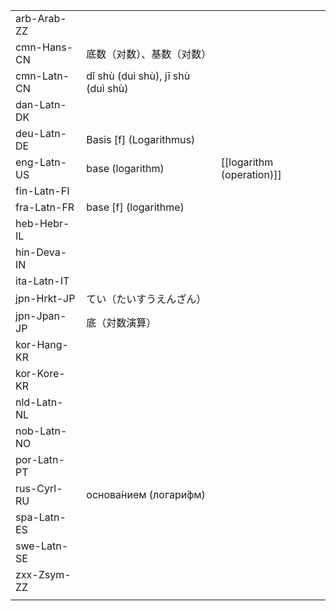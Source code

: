 | | | |
|-|-|-|
| arb-Arab-ZZ |  |  |
| cmn-Hans-CN | 底数（对数）、基数（对数） |  |
| cmn-Latn-CN | dǐ shù (duì shù), jī shù (duì shù) |  |
| dan-Latn-DK |  |  |
| deu-Latn-DE | Basis [f] (Logarithmus) |  |
| eng-Latn-US | base (logarithm) | [[logarithm (operation)]] |
| fin-Latn-FI |  |  |
| fra-Latn-FR | base [f] (logarithme) |  |
| heb-Hebr-IL |  |  |
| hin-Deva-IN |  |  |
| ita-Latn-IT |  |  |
| jpn-Hrkt-JP | てい（たいすうえんざん） |  |
| jpn-Jpan-JP | 底（対数演算） |  |
| kor-Hang-KR |  |  |
| kor-Kore-KR |  |  |
| nld-Latn-NL |  |  |
| nob-Latn-NO |  |  |
| por-Latn-PT |  |  |
| rus-Cyrl-RU | основа́нием (логари́фм) |  |
| spa-Latn-ES |  |  |
| swe-Latn-SE |  |  |
| zxx-Zsym-ZZ |  |  |
|  |  |  |
